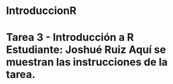 # IntroduccionR
# Tarea 3 - Introducción a R  **Estudiante:** Joshué Ruiz  Aquí se muestran las instrucciones de la tarea.
